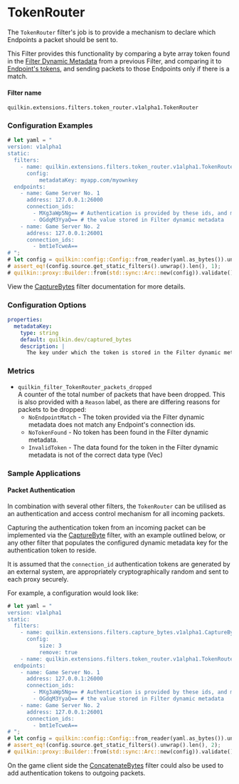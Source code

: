 # TokenRouter

The `TokenRouter` filter's job is to provide a mechanism to declare which Endpoints a packet should be sent to.   

This Filter provides this functionality by comparing a byte array token found in the
[Filter Dynamic Metadata][filter-dynamic-metadata] from a previous Filter, and comparing it to
[Endpoint's tokens][endpoint-tokens], and sending packets to those Endpoints only if there is a match.

#### Filter name
```text
quilkin.extensions.filters.token_router.v1alpha1.TokenRouter
```

### Configuration Examples
```rust
# let yaml = "
version: v1alpha1
static:
  filters:
    - name: quilkin.extensions.filters.token_router.v1alpha1.TokenRouter
      config:
          metadataKey: myapp.com/myownkey
  endpoints: 
    - name: Game Server No. 1
      address: 127.0.0.1:26000
      connection_ids:
        - MXg3aWp5Ng== # Authentication is provided by these ids, and matched against 
        - OGdqM3YyaQ== # the value stored in Filter dynamic metadata
    - name: Game Server No. 2
      address: 127.0.0.1:26001
      connection_ids:
        - bmt1eTcweA==
# ";
# let config = quilkin::config::Config::from_reader(yaml.as_bytes()).unwrap();
# assert_eq!(config.source.get_static_filters().unwrap().len(), 1);
# quilkin::proxy::Builder::from(std::sync::Arc::new(config)).validate().unwrap();
```

View the [CaptureBytes](./capture_bytes.md) filter documentation for more details.

### Configuration Options

```yaml
properties:
  metadataKey:
    type: string
    default: quilkin.dev/captured_bytes
    description: | 
      The key under which the token is stored in the Filter dynamic metadata.
```

### Metrics

* `quilkin_filter_TokenRouter_packets_dropped`  
  A counter of the total number of packets that have been dropped. This is also provided with a `Reason` label, as there
  are differing reasons for packets to be dropped:
    * `NoEndpointMatch` - The token provided via the Filter dynamic metadata does not match any Endpoint's connection
     ids.
    * `NoTokenFound` - No token has been found in the Filter dynamic metadata.
    * `InvalidToken` - The data found for the token in the Filter dynamic metadata is not of the correct data type
       (Vec<u8>)

### Sample Applications

#### Packet Authentication

In combination with several other filters, the `TokenRouter` can be utilised as an authentication and access control
mechanism for all incoming packets.

Capturing the authentication token from an incoming packet can be implemented via the [CaptureByte](./capture_bytes.md)
filter, with an example outlined below, or any other filter that populates the configured dynamic metadata key for the
authentication token to reside.

It is assumed that the `connection_id` authentication tokens are generated by an external system, are appropriately 
cryptographically random and sent to each proxy securely.

For example, a configuration would look like:

```rust
# let yaml = "
version: v1alpha1
static:
  filters:
    - name: quilkin.extensions.filters.capture_bytes.v1alpha1.CaptureBytes # Capture and remove the authentication token
      config:
          size: 3
          remove: true
    - name: quilkin.extensions.filters.token_router.v1alpha1.TokenRouter
  endpoints: 
    - name: Game Server No. 1
      address: 127.0.0.1:26000
      connection_ids:
        - MXg3aWp5Ng== # Authentication is provided by these ids, and matched against 
        - OGdqM3YyaQ== # the value stored in Filter dynamic metadata
    - name: Game Server No. 2
      address: 127.0.0.1:26001
      connection_ids:
        - bmt1eTcweA==
# ";
# let config = quilkin::config::Config::from_reader(yaml.as_bytes()).unwrap();
# assert_eq!(config.source.get_static_filters().unwrap().len(), 2);
# quilkin::proxy::Builder::from(std::sync::Arc::new(config)).validate().unwrap();
```

On the game client side the [ConcatenateBytes](./concatenate_bytes.md) filter could also be used to add authentication
tokens to outgoing packets.

[filter-dynamic-metadata]: ./filters.md#filter-dynamic-metadata
[endpoint-tokens]: ../../proxy.md#upstream-endpoint
